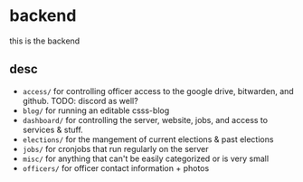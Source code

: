 # backend
this is the backend

## desc
- `access/` for controlling officer access to the google drive, bitwarden, and github. TODO: discord as well?
- `blog/` for running an editable csss-blog
- `dashboard/` for controlling the server, website, jobs, and access to services & stuff.
- `elections/` for the mangement of current elections & past elections
- `jobs/` for cronjobs that run regularly on the server
- `misc/` for anything that can't be easily categorized or is very small
- `officers/` for officer contact information + photos
